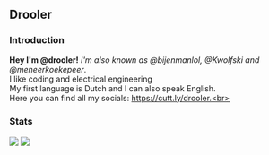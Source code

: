 ## Drooler

### Introduction

**Hey I'm @drooler!** *I'm also known as @bijenmanlol, @Kwolfski and @meneerkoekepeer*.<br>
I like coding and electrical engineering<br>
My first language is Dutch and I can also speak English.<br>
Here you can find all my socials: https://cutt.ly/drooler.<br>

### Stats

<img align="center" src="https://github-readme-stats.vercel.app/api?username=bijenmanlol&show_icons=true&theme=transparent" />  <img align="center" src="https://github-readme-stats.vercel.app/api/top-langs/?username=bijenmanlol&langs_count=8&layout=compact&theme=transparent" />

